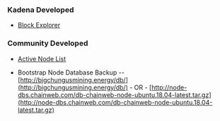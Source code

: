 ### **Kadena Developed**

 - [Block Explorer](https://explorer.chainweb.com/mainnet)
 
### **Community Developed**

 - [Active Node List](https://kadena.banteg.xyz/peers)

 - Bootstrap Node Database Backup
 --  [http://bigchungusmining.energy/db/](http://bigchungusmining.energy/db/) - OR -
 [http://node-dbs.chainweb.com/db-chainweb-node-ubuntu.18.04-latest.tar.gz](http://node-dbs.chainweb.com/db-chainweb-node-ubuntu.18.04-latest.tar.gz)

